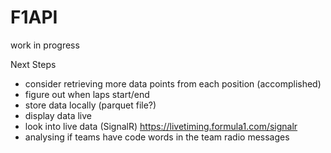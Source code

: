 # F1API
work in progress

Next Steps
- consider retrieving more data points from each position (accomplished)
- figure out when laps start/end
- store data locally (parquet file?)
- display data live
- look into live data (SignalR) https://livetiming.formula1.com/signalr
- analysing if teams have code words in the team radio messages

